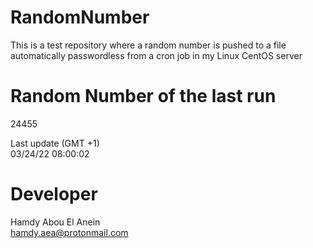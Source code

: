 # RandomNumber    
This is a test repository where a random number is pushed to a file automatically passwordless from a cron job in my Linux CentOS server    
# Random Number of the last run   
24455
      
Last update (GMT +1)    
03/24/22 08:00:02
# Developer    
Hamdy Abou El Anein   
hamdy.aea@protonmail.com

